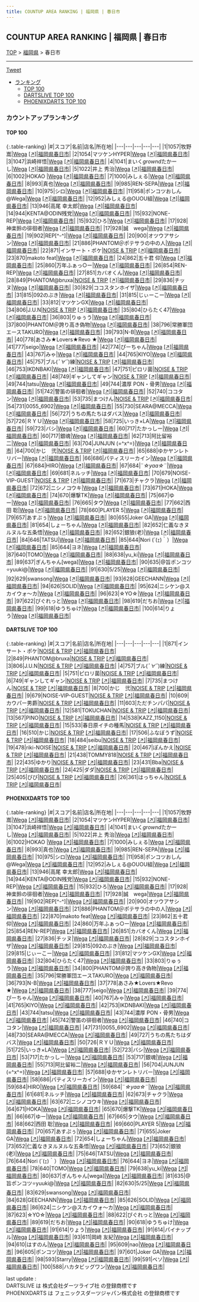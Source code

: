 ```yaml
---
title: COUNTUP AREA RANKING | 福岡県 | 春日市
---
```

## COUNTUP AREA RANKING | 福岡県 | 春日市

[TOP](/darts/rank/) > [福岡県](/darts/rank/福岡県/) > 春日市

___

<a href="https://twitter.com/share?ref_src=twsrc%5Etfw" data-text="COUNTUP AREA RANKING | 福岡県春日市" class="twitter-share-button" data-hashtags="DARTSLIVE,PHOENIXDARTS,darts,ダーツ" data-show-count="false">Tweet</a>

* [ランキング](#カウントアップランキング)
    * [TOP 100](#top-100)
    * [DARTSLIVE TOP 100](#dartslive-top-100)
    * [PHOENIXDARTS TOP 100](#phoenixdarts-top-100)

### カウントアップランキング

#### TOP 100



{:.table-ranking}
|#|スコア|名前|店名|所在地|
|---|---|---|---|---|
|1|1057|<span class="rank-name-pd"><span class="pro-icon-pd"></span>牧野 嵩</span>|<a href="/darts/rank/shops/9343.html">Wega</a> <a href="https://vs.phoenixdarts.com/jp/shop/shopDetailInfo/s_9343?s_seq=9343">[↗]</a>|<a href="/darts/rank/福岡県/春日市">福岡県春日市</a>|
|2|1054|<span class="rank-name-pd">マツケンHYPER</span>|<a href="/darts/rank/shops/9343.html">Wega</a> <a href="https://vs.phoenixdarts.com/jp/shop/shopDetailInfo/s_9343?s_seq=9343">[↗]</a>|<a href="/darts/rank/福岡県/春日市">福岡県春日市</a>|
|3|1047|<span class="rank-name-pd">浜崎祥悟</span>|<a href="/darts/rank/shops/9343.html">Wega</a> <a href="https://vs.phoenixdarts.com/jp/shop/shopDetailInfo/s_9343?s_seq=9343">[↗]</a>|<a href="/darts/rank/福岡県/春日市">福岡県春日市</a>|
|4|1041|<span class="rank-name-pd">まいく$grownd$たかーし</span>|<a href="/darts/rank/shops/9343.html">Wega</a> <a href="https://vs.phoenixdarts.com/jp/shop/shopDetailInfo/s_9343?s_seq=9343">[↗]</a>|<a href="/darts/rank/福岡県/春日市">福岡県春日市</a>|
|5|1022|<span class="rank-name-pd">井上 秀治</span>|<a href="/darts/rank/shops/9343.html">Wega</a> <a href="https://vs.phoenixdarts.com/jp/shop/shopDetailInfo/s_9343?s_seq=9343">[↗]</a>|<a href="/darts/rank/福岡県/春日市">福岡県春日市</a>|
|6|1002|<span class="rank-name-pd">HOKAO </span>|<a href="/darts/rank/shops/9343.html">Wega</a> <a href="https://vs.phoenixdarts.com/jp/shop/shopDetailInfo/s_9343?s_seq=9343">[↗]</a>|<a href="/darts/rank/福岡県/春日市">福岡県春日市</a>|
|7|1000|<span class="rank-name-pd">みしぇる</span>|<a href="/darts/rank/shops/9343.html">Wega</a> <a href="https://vs.phoenixdarts.com/jp/shop/shopDetailInfo/s_9343?s_seq=9343">[↗]</a>|<a href="/darts/rank/福岡県/春日市">福岡県春日市</a>|
|8|993|<span class="rank-name-pd">真也</span>|<a href="/darts/rank/shops/9343.html">Wega</a> <a href="https://vs.phoenixdarts.com/jp/shop/shopDetailInfo/s_9343?s_seq=9343">[↗]</a>|<a href="/darts/rank/福岡県/春日市">福岡県春日市</a>|
|9|985|<span class="rank-name-pd">REN-SEPA</span>|<a href="/darts/rank/shops/9343.html">Wega</a> <a href="https://vs.phoenixdarts.com/jp/shop/shopDetailInfo/s_9343?s_seq=9343">[↗]</a>|<a href="/darts/rank/福岡県/春日市">福岡県春日市</a>|
|10|975|<span class="rank-name-pd">シロ</span>|<a href="/darts/rank/shops/9343.html">Wega</a> <a href="https://vs.phoenixdarts.com/jp/shop/shopDetailInfo/s_9343?s_seq=9343">[↗]</a>|<a href="/darts/rank/福岡県/春日市">福岡県春日市</a>|
|11|958|<span class="rank-name-pd">ポンコツおしん@Wega</span>|<a href="/darts/rank/shops/9343.html">Wega</a> <a href="https://vs.phoenixdarts.com/jp/shop/shopDetailInfo/s_9343?s_seq=9343">[↗]</a>|<a href="/darts/rank/福岡県/春日市">福岡県春日市</a>|
|12|952|<span class="rank-name-pd">みしぇる@OUOU組</span>|<a href="/darts/rank/shops/9343.html">Wega</a> <a href="https://vs.phoenixdarts.com/jp/shop/shopDetailInfo/s_9343?s_seq=9343">[↗]</a>|<a href="/darts/rank/福岡県/春日市">福岡県春日市</a>|
|13|946|<span class="rank-name-pd"><span class="pro-icon-pd"></span>高尾 幸太郎</span>|<a href="/darts/rank/shops/9343.html">Wega</a> <a href="https://vs.phoenixdarts.com/jp/shop/shopDetailInfo/s_9343?s_seq=9343">[↗]</a>|<a href="/darts/rank/福岡県/春日市">福岡県春日市</a>|
|14|944|<span class="rank-name-pd">KENTA@ODIN残党</span>|<a href="/darts/rank/shops/9343.html">Wega</a> <a href="https://vs.phoenixdarts.com/jp/shop/shopDetailInfo/s_9343?s_seq=9343">[↗]</a>|<a href="/darts/rank/福岡県/春日市">福岡県春日市</a>|
|15|932|<span class="rank-name-pd">NONE-REP</span>|<a href="/darts/rank/shops/9343.html">Wega</a> <a href="https://vs.phoenixdarts.com/jp/shop/shopDetailInfo/s_9343?s_seq=9343">[↗]</a>|<a href="/darts/rank/福岡県/春日市">福岡県春日市</a>|
|15|932|<span class="rank-name-pd">ひろ</span>|<a href="/darts/rank/shops/9343.html">Wega</a> <a href="https://vs.phoenixdarts.com/jp/shop/shopDetailInfo/s_9343?s_seq=9343">[↗]</a>|<a href="/darts/rank/福岡県/春日市">福岡県春日市</a>|
|17|928|<span class="rank-name-pd">神楽鈴の徘徊者</span>|<a href="/darts/rank/shops/9343.html">Wega</a> <a href="https://vs.phoenixdarts.com/jp/shop/shopDetailInfo/s_9343?s_seq=9343">[↗]</a>|<a href="/darts/rank/福岡県/春日市">福岡県春日市</a>|
|17|928|<span class="rank-name-pd">誠　wega</span>|<a href="/darts/rank/shops/9343.html">Wega</a> <a href="https://vs.phoenixdarts.com/jp/shop/shopDetailInfo/s_9343?s_seq=9343">[↗]</a>|<a href="/darts/rank/福岡県/春日市">福岡県春日市</a>|
|19|902|<span class="rank-name-pd">REP[^-^]</span>|<a href="/darts/rank/shops/9343.html">Wega</a> <a href="https://vs.phoenixdarts.com/jp/shop/shopDetailInfo/s_9343?s_seq=9343">[↗]</a>|<a href="/darts/rank/福岡県/春日市">福岡県春日市</a>|
|20|900|<span class="rank-name-pd">オツウアサシン</span>|<a href="/darts/rank/shops/9343.html">Wega</a> <a href="https://vs.phoenixdarts.com/jp/shop/shopDetailInfo/s_9343?s_seq=9343">[↗]</a>|<a href="/darts/rank/福岡県/春日市">福岡県春日市</a>|
|21|886|<span class="rank-name-pd">PHANTOM＠ポテサラの中の人</span>|<a href="/darts/rank/shops/9343.html">Wega</a> <a href="https://vs.phoenixdarts.com/jp/shop/shopDetailInfo/s_9343?s_seq=9343">[↗]</a>|<a href="/darts/rank/福岡県/春日市">福岡県春日市</a>|
|22|871|<span class="rank-name-dl">インサート・ポケ</span>|<a href="/darts/rank/shops/0bcad723c6dd6af50d9b047a20a7ba1e.html">NOISE & TRIP</a> <a href="https://search.dartslive.com/jp/shop/0bcad723c6dd6af50d9b047a20a7ba1e">[↗]</a>|<a href="/darts/rank/福岡県/春日市">福岡県春日市</a>|
|23|870|<span class="rank-name-pd">makoto  feat</span>|<a href="/darts/rank/shops/9343.html">Wega</a> <a href="https://vs.phoenixdarts.com/jp/shop/shopDetailInfo/s_9343?s_seq=9343">[↗]</a>|<a href="/darts/rank/福岡県/春日市">福岡県春日市</a>|
|24|862|<span class="rank-name-pd"><span class="pro-icon-pd"></span>五十君 仰</span>|<a href="/darts/rank/shops/9343.html">Wega</a> <a href="https://vs.phoenixdarts.com/jp/shop/shopDetailInfo/s_9343?s_seq=9343">[↗]</a>|<a href="/darts/rank/福岡県/春日市">福岡県春日市</a>|
|25|860|<span class="rank-name-pd">万年ふぁっ○ー</span>|<a href="/darts/rank/shops/9343.html">Wega</a> <a href="https://vs.phoenixdarts.com/jp/shop/shopDetailInfo/s_9343?s_seq=9343">[↗]</a>|<a href="/darts/rank/福岡県/春日市">福岡県春日市</a>|
|26|854|<span class="rank-name-pd">REN-REP</span>|<a href="/darts/rank/shops/9343.html">Wega</a> <a href="https://vs.phoenixdarts.com/jp/shop/shopDetailInfo/s_9343?s_seq=9343">[↗]</a>|<a href="/darts/rank/福岡県/春日市">福岡県春日市</a>|
|27|851|<span class="rank-name-pd">カバオくん</span>|<a href="/darts/rank/shops/9343.html">Wega</a> <a href="https://vs.phoenixdarts.com/jp/shop/shopDetailInfo/s_9343?s_seq=9343">[↗]</a>|<a href="/darts/rank/福岡県/春日市">福岡県春日市</a>|
|28|849|<span class="rank-name-dl">PHANTOM@bruxa</span>|<a href="/darts/rank/shops/0bcad723c6dd6af50d9b047a20a7ba1e.html">NOISE & TRIP</a> <a href="https://search.dartslive.com/jp/shop/0bcad723c6dd6af50d9b047a20a7ba1e">[↗]</a>|<a href="/darts/rank/福岡県/春日市">福岡県春日市</a>|
|29|836|<span class="rank-name-pd">チッヌ</span>|<a href="/darts/rank/shops/9343.html">Wega</a> <a href="https://vs.phoenixdarts.com/jp/shop/shopDetailInfo/s_9343?s_seq=9343">[↗]</a>|<a href="/darts/rank/福岡県/春日市">福岡県春日市</a>|
|30|829|<span class="rank-name-pd">ココスタンホイザ</span>|<a href="/darts/rank/shops/9343.html">Wega</a> <a href="https://vs.phoenixdarts.com/jp/shop/shopDetailInfo/s_9343?s_seq=9343">[↗]</a>|<a href="/darts/rank/福岡県/春日市">福岡県春日市</a>|
|31|815|<span class="rank-name-pd">092のぶき</span>|<a href="/darts/rank/shops/9343.html">Wega</a> <a href="https://vs.phoenixdarts.com/jp/shop/shopDetailInfo/s_9343?s_seq=9343">[↗]</a>|<a href="/darts/rank/福岡県/春日市">福岡県春日市</a>|
|31|815|<span class="rank-name-pd">じぃーこー</span>|<a href="/darts/rank/shops/9343.html">Wega</a> <a href="https://vs.phoenixdarts.com/jp/shop/shopDetailInfo/s_9343?s_seq=9343">[↗]</a>|<a href="/darts/rank/福岡県/春日市">福岡県春日市</a>|
|33|812|<span class="rank-name-pd">マツケンGX</span>|<a href="/darts/rank/shops/9343.html">Wega</a> <a href="https://vs.phoenixdarts.com/jp/shop/shopDetailInfo/s_9343?s_seq=9343">[↗]</a>|<a href="/darts/rank/福岡県/春日市">福岡県春日市</a>|
|34|806|<span class="rank-name-dl">J.U.N</span>|<a href="/darts/rank/shops/0bcad723c6dd6af50d9b047a20a7ba1e.html">NOISE & TRIP</a> <a href="https://search.dartslive.com/jp/shop/0bcad723c6dd6af50d9b047a20a7ba1e">[↗]</a>|<a href="/darts/rank/福岡県/春日市">福岡県春日市</a>|
|35|804|<span class="rank-name-pd">ひらたく47</span>|<a href="/darts/rank/shops/9343.html">Wega</a> <a href="https://vs.phoenixdarts.com/jp/shop/shopDetailInfo/s_9343?s_seq=9343">[↗]</a>|<a href="/darts/rank/福岡県/春日市">福岡県春日市</a>|
|36|803|<span class="rank-name-pd">りゅぅう</span>|<a href="/darts/rank/shops/9343.html">Wega</a> <a href="https://vs.phoenixdarts.com/jp/shop/shopDetailInfo/s_9343?s_seq=9343">[↗]</a>|<a href="/darts/rank/福岡県/春日市">福岡県春日市</a>|
|37|800|<span class="rank-name-pd">PHANTOM＠誇り高き偽物</span>|<a href="/darts/rank/shops/9343.html">Wega</a> <a href="https://vs.phoenixdarts.com/jp/shop/shopDetailInfo/s_9343?s_seq=9343">[↗]</a>|<a href="/darts/rank/福岡県/春日市">福岡県春日市</a>|
|38|796|<span class="rank-name-pd">常勝軍団エースTAKURO</span>|<a href="/darts/rank/shops/9343.html">Wega</a> <a href="https://vs.phoenixdarts.com/jp/shop/shopDetailInfo/s_9343?s_seq=9343">[↗]</a>|<a href="/darts/rank/福岡県/春日市">福岡県春日市</a>|
|39|793|<span class="rank-name-pd">N-B</span>|<a href="/darts/rank/shops/9343.html">Wega</a> <a href="https://vs.phoenixdarts.com/jp/shop/shopDetailInfo/s_9343?s_seq=9343">[↗]</a>|<a href="/darts/rank/福岡県/春日市">福岡県春日市</a>|
|40|778|<span class="rank-name-pd">あさみ★Lovers★Revo ★</span>|<a href="/darts/rank/shops/9343.html">Wega</a> <a href="https://vs.phoenixdarts.com/jp/shop/shopDetailInfo/s_9343?s_seq=9343">[↗]</a>|<a href="/darts/rank/福岡県/春日市">福岡県春日市</a>|
|41|777|<span class="rank-name-pd">seigo</span>|<a href="/darts/rank/shops/9343.html">Wega</a> <a href="https://vs.phoenixdarts.com/jp/shop/shopDetailInfo/s_9343?s_seq=9343">[↗]</a>|<a href="/darts/rank/福岡県/春日市">福岡県春日市</a>|
|42|774|<span class="rank-name-pd">ぴーちゃん</span>|<a href="/darts/rank/shops/9343.html">Wega</a> <a href="https://vs.phoenixdarts.com/jp/shop/shopDetailInfo/s_9343?s_seq=9343">[↗]</a>|<a href="/darts/rank/福岡県/春日市">福岡県春日市</a>|
|43|767|<span class="rank-name-pd">みゃ</span>|<a href="/darts/rank/shops/9343.html">Wega</a> <a href="https://vs.phoenixdarts.com/jp/shop/shopDetailInfo/s_9343?s_seq=9343">[↗]</a>|<a href="/darts/rank/福岡県/春日市">福岡県春日市</a>|
|44|765|<span class="rank-name-pd">KIYO</span>|<a href="/darts/rank/shops/9343.html">Wega</a> <a href="https://vs.phoenixdarts.com/jp/shop/shopDetailInfo/s_9343?s_seq=9343">[↗]</a>|<a href="/darts/rank/福岡県/春日市">福岡県春日市</a>|
|45|757|<span class="rank-name-dl">ブル(*ﾟ∀ﾟ*)練</span>|<a href="/darts/rank/shops/0bcad723c6dd6af50d9b047a20a7ba1e.html">NOISE & TRIP</a> <a href="https://search.dartslive.com/jp/shop/0bcad723c6dd6af50d9b047a20a7ba1e">[↗]</a>|<a href="/darts/rank/福岡県/春日市">福岡県春日市</a>|
|46|753|<span class="rank-name-pd">IKDNBAKI</span>|<a href="/darts/rank/shops/9343.html">Wega</a> <a href="https://vs.phoenixdarts.com/jp/shop/shopDetailInfo/s_9343?s_seq=9343">[↗]</a>|<a href="/darts/rank/福岡県/春日市">福岡県春日市</a>|
|47|751|<span class="rank-name-dl">ピロリ菌</span>|<a href="/darts/rank/shops/0bcad723c6dd6af50d9b047a20a7ba1e.html">NOISE & TRIP</a> <a href="https://search.dartslive.com/jp/shop/0bcad723c6dd6af50d9b047a20a7ba1e">[↗]</a>|<a href="/darts/rank/福岡県/春日市">福岡県春日市</a>|
|48|749|<span class="rank-name-dl">ギャンしてギャン</span>|<a href="/darts/rank/shops/0bcad723c6dd6af50d9b047a20a7ba1e.html">NOISE & TRIP</a> <a href="https://search.dartslive.com/jp/shop/0bcad723c6dd6af50d9b047a20a7ba1e">[↗]</a>|<a href="/darts/rank/福岡県/春日市">福岡県春日市</a>|
|49|744|<span class="rank-name-pd">tatsu</span>|<a href="/darts/rank/shops/9343.html">Wega</a> <a href="https://vs.phoenixdarts.com/jp/shop/shopDetailInfo/s_9343?s_seq=9343">[↗]</a>|<a href="/darts/rank/福岡県/春日市">福岡県春日市</a>|
|49|744|<span class="rank-name-pd">濃厚 PON・骨男</span>|<a href="/darts/rank/shops/9343.html">Wega</a> <a href="https://vs.phoenixdarts.com/jp/shop/shopDetailInfo/s_9343?s_seq=9343">[↗]</a>|<a href="/darts/rank/福岡県/春日市">福岡県春日市</a>|
|51|742|<span class="rank-name-pd">警笛の徘徊者</span>|<a href="/darts/rank/shops/9343.html">Wega</a> <a href="https://vs.phoenixdarts.com/jp/shop/shopDetailInfo/s_9343?s_seq=9343">[↗]</a>|<a href="/darts/rank/福岡県/春日市">福岡県春日市</a>|
|52|740|<span class="rank-name-pd">ココタン</span>|<a href="/darts/rank/shops/9343.html">Wega</a> <a href="https://vs.phoenixdarts.com/jp/shop/shopDetailInfo/s_9343?s_seq=9343">[↗]</a>|<a href="/darts/rank/福岡県/春日市">福岡県春日市</a>|
|53|735|<span class="rank-name-dl">まつけん</span>|<a href="/darts/rank/shops/0bcad723c6dd6af50d9b047a20a7ba1e.html">NOISE & TRIP</a> <a href="https://search.dartslive.com/jp/shop/0bcad723c6dd6af50d9b047a20a7ba1e">[↗]</a>|<a href="/darts/rank/福岡県/春日市">福岡県春日市</a>|
|54|731|<span class="rank-name-pd">0055_6902</span>|<a href="/darts/rank/shops/9343.html">Wega</a> <a href="https://vs.phoenixdarts.com/jp/shop/shopDetailInfo/s_9343?s_seq=9343">[↗]</a>|<a href="/darts/rank/福岡県/春日市">福岡県春日市</a>|
|55|730|<span class="rank-name-pd">SEARA@MECCA</span>|<a href="/darts/rank/shops/9343.html">Wega</a> <a href="https://vs.phoenixdarts.com/jp/shop/shopDetailInfo/s_9343?s_seq=9343">[↗]</a>|<a href="/darts/rank/福岡県/春日市">福岡県春日市</a>|
|56|727|<span class="rank-name-pd">うちの馬たちはダバス</span>|<a href="/darts/rank/shops/9343.html">Wega</a> <a href="https://vs.phoenixdarts.com/jp/shop/shopDetailInfo/s_9343?s_seq=9343">[↗]</a>|<a href="/darts/rank/福岡県/春日市">福岡県春日市</a>|
|57|726|<span class="rank-name-pd">ＲＹＵ</span>|<a href="/darts/rank/shops/9343.html">Wega</a> <a href="https://vs.phoenixdarts.com/jp/shop/shopDetailInfo/s_9343?s_seq=9343">[↗]</a>|<a href="/darts/rank/福岡県/春日市">福岡県春日市</a>|
|58|725|<span class="rank-name-pd">いっき×LA</span>|<a href="/darts/rank/shops/9343.html">Wega</a> <a href="https://vs.phoenixdarts.com/jp/shop/shopDetailInfo/s_9343?s_seq=9343">[↗]</a>|<a href="/darts/rank/福岡県/春日市">福岡県春日市</a>|
|59|723|<span class="rank-name-pd">バシ</span>|<a href="/darts/rank/shops/9343.html">Wega</a> <a href="https://vs.phoenixdarts.com/jp/shop/shopDetailInfo/s_9343?s_seq=9343">[↗]</a>|<a href="/darts/rank/福岡県/春日市">福岡県春日市</a>|
|60|717|<span class="rank-name-pd">たかっしー</span>|<a href="/darts/rank/shops/9343.html">Wega</a> <a href="https://vs.phoenixdarts.com/jp/shop/shopDetailInfo/s_9343?s_seq=9343">[↗]</a>|<a href="/darts/rank/福岡県/春日市">福岡県春日市</a>|
|60|717|<span class="rank-name-pd">銀魂</span>|<a href="/darts/rank/shops/9343.html">Wega</a> <a href="https://vs.phoenixdarts.com/jp/shop/shopDetailInfo/s_9343?s_seq=9343">[↗]</a>|<a href="/darts/rank/福岡県/春日市">福岡県春日市</a>|
|62|713|<span class="rank-name-pd">阿比留裕二</span>|<a href="/darts/rank/shops/9343.html">Wega</a> <a href="https://vs.phoenixdarts.com/jp/shop/shopDetailInfo/s_9343?s_seq=9343">[↗]</a>|<a href="/darts/rank/福岡県/春日市">福岡県春日市</a>|
|63|704|<span class="rank-name-pd">JUNJUN (=^x^=)</span>|<a href="/darts/rank/shops/9343.html">Wega</a> <a href="https://vs.phoenixdarts.com/jp/shop/shopDetailInfo/s_9343?s_seq=9343">[↗]</a>|<a href="/darts/rank/福岡県/春日市">福岡県春日市</a>|
|64|700|<span class="rank-name-dl">かじ　弐</span>|<a href="/darts/rank/shops/0bcad723c6dd6af50d9b047a20a7ba1e.html">NOISE & TRIP</a> <a href="https://search.dartslive.com/jp/shop/0bcad723c6dd6af50d9b047a20a7ba1e">[↗]</a>|<a href="/darts/rank/福岡県/春日市">福岡県春日市</a>|
|65|688|<span class="rank-name-pd">ゆかヤンレトリバー</span>|<a href="/darts/rank/shops/9343.html">Wega</a> <a href="https://vs.phoenixdarts.com/jp/shop/shopDetailInfo/s_9343?s_seq=9343">[↗]</a>|<a href="/darts/rank/福岡県/春日市">福岡県春日市</a>|
|66|686|<span class="rank-name-pd">パティスリーカイン</span>|<a href="/darts/rank/shops/9343.html">Wega</a> <a href="https://vs.phoenixdarts.com/jp/shop/shopDetailInfo/s_9343?s_seq=9343">[↗]</a>|<a href="/darts/rank/福岡県/春日市">福岡県春日市</a>|
|67|684|<span class="rank-name-pd">HIRO</span>|<a href="/darts/rank/shops/9343.html">Wega</a> <a href="https://vs.phoenixdarts.com/jp/shop/shopDetailInfo/s_9343?s_seq=9343">[↗]</a>|<a href="/darts/rank/福岡県/春日市">福岡県春日市</a>|
|67|684|<span class="rank-name-pd">¨*☆yaa☆*¨</span>|<a href="/darts/rank/shops/9343.html">Wega</a> <a href="https://vs.phoenixdarts.com/jp/shop/shopDetailInfo/s_9343?s_seq=9343">[↗]</a>|<a href="/darts/rank/福岡県/春日市">福岡県春日市</a>|
|69|681|<span class="rank-name-pd">ネルッチ</span>|<a href="/darts/rank/shops/9343.html">Wega</a> <a href="https://vs.phoenixdarts.com/jp/shop/shopDetailInfo/s_9343?s_seq=9343">[↗]</a>|<a href="/darts/rank/福岡県/春日市">福岡県春日市</a>|
|70|679|<span class="rank-name-dl">NOISE-VIP-GUEST</span>|<a href="/darts/rank/shops/0bcad723c6dd6af50d9b047a20a7ba1e.html">NOISE & TRIP</a> <a href="https://search.dartslive.com/jp/shop/0bcad723c6dd6af50d9b047a20a7ba1e">[↗]</a>|<a href="/darts/rank/福岡県/春日市">福岡県春日市</a>|
|71|673|<span class="rank-name-pd">チャクラ</span>|<a href="/darts/rank/shops/9343.html">Wega</a> <a href="https://vs.phoenixdarts.com/jp/shop/shopDetailInfo/s_9343?s_seq=9343">[↗]</a>|<a href="/darts/rank/福岡県/春日市">福岡県春日市</a>|
|72|672|<span class="rank-name-pd">ニシノコウキ</span>|<a href="/darts/rank/shops/9343.html">Wega</a> <a href="https://vs.phoenixdarts.com/jp/shop/shopDetailInfo/s_9343?s_seq=9343">[↗]</a>|<a href="/darts/rank/福岡県/春日市">福岡県春日市</a>|
|73|671|<span class="rank-name-pd">HOKA</span>|<a href="/darts/rank/shops/9343.html">Wega</a> <a href="https://vs.phoenixdarts.com/jp/shop/shopDetailInfo/s_9343?s_seq=9343">[↗]</a>|<a href="/darts/rank/福岡県/春日市">福岡県春日市</a>|
|74|670|<span class="rank-name-pd">爆撃TK</span>|<a href="/darts/rank/shops/9343.html">Wega</a> <a href="https://vs.phoenixdarts.com/jp/shop/shopDetailInfo/s_9343?s_seq=9343">[↗]</a>|<a href="/darts/rank/福岡県/春日市">福岡県春日市</a>|
|75|667|<span class="rank-name-pd">ゆー</span>|<a href="/darts/rank/shops/9343.html">Wega</a> <a href="https://vs.phoenixdarts.com/jp/shop/shopDetailInfo/s_9343?s_seq=9343">[↗]</a>|<a href="/darts/rank/福岡県/春日市">福岡県春日市</a>|
|76|665|<span class="rank-name-pd">タウ</span>|<a href="/darts/rank/shops/9343.html">Wega</a> <a href="https://vs.phoenixdarts.com/jp/shop/shopDetailInfo/s_9343?s_seq=9343">[↗]</a>|<a href="/darts/rank/福岡県/春日市">福岡県春日市</a>|
|77|662|<span class="rank-name-pd"><span class="pro-icon-pd"></span>西田 聡</span>|<a href="/darts/rank/shops/9343.html">Wega</a> <a href="https://vs.phoenixdarts.com/jp/shop/shopDetailInfo/s_9343?s_seq=9343">[↗]</a>|<a href="/darts/rank/福岡県/春日市">福岡県春日市</a>|
|78|660|<span class="rank-name-pd">PLAYER 5</span>|<a href="/darts/rank/shops/9343.html">Wega</a> <a href="https://vs.phoenixdarts.com/jp/shop/shopDetailInfo/s_9343?s_seq=9343">[↗]</a>|<a href="/darts/rank/福岡県/春日市">福岡県春日市</a>|
|79|657|<span class="rank-name-pd">あすぷぅ</span>|<a href="/darts/rank/shops/9343.html">Wega</a> <a href="https://vs.phoenixdarts.com/jp/shop/shopDetailInfo/s_9343?s_seq=9343">[↗]</a>|<a href="/darts/rank/福岡県/春日市">福岡県春日市</a>|
|80|655|<span class="rank-name-pd">Joker  GA</span>|<a href="/darts/rank/shops/9343.html">Wega</a> <a href="https://vs.phoenixdarts.com/jp/shop/shopDetailInfo/s_9343?s_seq=9343">[↗]</a>|<a href="/darts/rank/福岡県/春日市">福岡県春日市</a>|
|81|654|<span class="rank-name-pd">しょーちゃん</span>|<a href="/darts/rank/shops/9343.html">Wega</a> <a href="https://vs.phoenixdarts.com/jp/shop/shopDetailInfo/s_9343?s_seq=9343">[↗]</a>|<a href="/darts/rank/福岡県/春日市">福岡県春日市</a>|
|82|652|<span class="rank-name-pd">仁義なきヌルヌルな五条悟</span>|<a href="/darts/rank/shops/9343.html">Wega</a> <a href="https://vs.phoenixdarts.com/jp/shop/shopDetailInfo/s_9343?s_seq=9343">[↗]</a>|<a href="/darts/rank/福岡県/春日市">福岡県春日市</a>|
|82|652|<span class="rank-name-pd">銀狼(老)</span>|<a href="/darts/rank/shops/9343.html">Wega</a> <a href="https://vs.phoenixdarts.com/jp/shop/shopDetailInfo/s_9343?s_seq=9343">[↗]</a>|<a href="/darts/rank/福岡県/春日市">福岡県春日市</a>|
|84|646|<span class="rank-name-pd">TATSU</span>|<a href="/darts/rank/shops/9343.html">Wega</a> <a href="https://vs.phoenixdarts.com/jp/shop/shopDetailInfo/s_9343?s_seq=9343">[↗]</a>|<a href="/darts/rank/福岡県/春日市">福岡県春日市</a>|
|85|644|<span class="rank-name-pd">Nori (´(ｪ)｀）</span>|<a href="/darts/rank/shops/9343.html">Wega</a> <a href="https://vs.phoenixdarts.com/jp/shop/shopDetailInfo/s_9343?s_seq=9343">[↗]</a>|<a href="/darts/rank/福岡県/春日市">福岡県春日市</a>|
|85|644|<span class="rank-name-pd">ヨネ</span>|<a href="/darts/rank/shops/9343.html">Wega</a> <a href="https://vs.phoenixdarts.com/jp/shop/shopDetailInfo/s_9343?s_seq=9343">[↗]</a>|<a href="/darts/rank/福岡県/春日市">福岡県春日市</a>|
|87|640|<span class="rank-name-pd">TOMO</span>|<a href="/darts/rank/shops/9343.html">Wega</a> <a href="https://vs.phoenixdarts.com/jp/shop/shopDetailInfo/s_9343?s_seq=9343">[↗]</a>|<a href="/darts/rank/福岡県/春日市">福岡県春日市</a>|
|88|638|<span class="rank-name-pd">yu_ki</span>|<a href="/darts/rank/shops/9343.html">Wega</a> <a href="https://vs.phoenixdarts.com/jp/shop/shopDetailInfo/s_9343?s_seq=9343">[↗]</a>|<a href="/darts/rank/福岡県/春日市">福岡県春日市</a>|
|89|637|<span class="rank-name-pd">ぎんちゃん[wega]</span>|<a href="/darts/rank/shops/9343.html">Wega</a> <a href="https://vs.phoenixdarts.com/jp/shop/shopDetailInfo/s_9343?s_seq=9343">[↗]</a>|<a href="/darts/rank/福岡県/春日市">福岡県春日市</a>|
|90|635|<span class="rank-name-pd">@旨ポンコツ⭐yuuki@</span>|<a href="/darts/rank/shops/9343.html">Wega</a> <a href="https://vs.phoenixdarts.com/jp/shop/shopDetailInfo/s_9343?s_seq=9343">[↗]</a>|<a href="/darts/rank/福岡県/春日市">福岡県春日市</a>|
|91|630|<span class="rank-name-pd">5/25</span>|<a href="/darts/rank/shops/9343.html">Wega</a> <a href="https://vs.phoenixdarts.com/jp/shop/shopDetailInfo/s_9343?s_seq=9343">[↗]</a>|<a href="/darts/rank/福岡県/春日市">福岡県春日市</a>|
|92|629|<span class="rank-name-pd">swansong</span>|<a href="/darts/rank/shops/9343.html">Wega</a> <a href="https://vs.phoenixdarts.com/jp/shop/shopDetailInfo/s_9343?s_seq=9343">[↗]</a>|<a href="/darts/rank/福岡県/春日市">福岡県春日市</a>|
|93|628|<span class="rank-name-pd">GEECHANN</span>|<a href="/darts/rank/shops/9343.html">Wega</a> <a href="https://vs.phoenixdarts.com/jp/shop/shopDetailInfo/s_9343?s_seq=9343">[↗]</a>|<a href="/darts/rank/福岡県/春日市">福岡県春日市</a>|
|94|626|<span class="rank-name-pd">SOLID</span>|<a href="/darts/rank/shops/9343.html">Wega</a> <a href="https://vs.phoenixdarts.com/jp/shop/shopDetailInfo/s_9343?s_seq=9343">[↗]</a>|<a href="/darts/rank/福岡県/春日市">福岡県春日市</a>|
|95|624|<span class="rank-name-pd">ニシケン@スカイウォ～カ</span>|<a href="/darts/rank/shops/9343.html">Wega</a> <a href="https://vs.phoenixdarts.com/jp/shop/shopDetailInfo/s_9343?s_seq=9343">[↗]</a>|<a href="/darts/rank/福岡県/春日市">福岡県春日市</a>|
|96|623|<span class="rank-name-pd">☆YO☆</span>|<a href="/darts/rank/shops/9343.html">Wega</a> <a href="https://vs.phoenixdarts.com/jp/shop/shopDetailInfo/s_9343?s_seq=9343">[↗]</a>|<a href="/darts/rank/福岡県/春日市">福岡県春日市</a>|
|97|622|<span class="rank-name-pd">ぴぐれっと</span>|<a href="/darts/rank/shops/9343.html">Wega</a> <a href="https://vs.phoenixdarts.com/jp/shop/shopDetailInfo/s_9343?s_seq=9343">[↗]</a>|<a href="/darts/rank/福岡県/春日市">福岡県春日市</a>|
|98|619|<span class="rank-name-pd">だちお</span>|<a href="/darts/rank/shops/9343.html">Wega</a> <a href="https://vs.phoenixdarts.com/jp/shop/shopDetailInfo/s_9343?s_seq=9343">[↗]</a>|<a href="/darts/rank/福岡県/春日市">福岡県春日市</a>|
|99|618|<span class="rank-name-pd">ゆうちゅけ</span>|<a href="/darts/rank/shops/9343.html">Wega</a> <a href="https://vs.phoenixdarts.com/jp/shop/shopDetailInfo/s_9343?s_seq=9343">[↗]</a>|<a href="/darts/rank/福岡県/春日市">福岡県春日市</a>|
|100|614|<span class="rank-name-pd">りょう</span>|<a href="/darts/rank/shops/9343.html">Wega</a> <a href="https://vs.phoenixdarts.com/jp/shop/shopDetailInfo/s_9343?s_seq=9343">[↗]</a>|<a href="/darts/rank/福岡県/春日市">福岡県春日市</a>|


#### DARTSLIVE TOP 100



{:.table-ranking}
|#|スコア|名前|店名|所在地|
|---|---|---|---|---|
|1|871|<span class="rank-name-dl">インサート・ポケ</span>|<a href="/darts/rank/shops/0bcad723c6dd6af50d9b047a20a7ba1e.html">NOISE & TRIP</a> <a href="https://search.dartslive.com/jp/shop/0bcad723c6dd6af50d9b047a20a7ba1e">[↗]</a>|<a href="/darts/rank/福岡県/春日市">福岡県春日市</a>|
|2|849|<span class="rank-name-dl">PHANTOM@bruxa</span>|<a href="/darts/rank/shops/0bcad723c6dd6af50d9b047a20a7ba1e.html">NOISE & TRIP</a> <a href="https://search.dartslive.com/jp/shop/0bcad723c6dd6af50d9b047a20a7ba1e">[↗]</a>|<a href="/darts/rank/福岡県/春日市">福岡県春日市</a>|
|3|806|<span class="rank-name-dl">J.U.N</span>|<a href="/darts/rank/shops/0bcad723c6dd6af50d9b047a20a7ba1e.html">NOISE & TRIP</a> <a href="https://search.dartslive.com/jp/shop/0bcad723c6dd6af50d9b047a20a7ba1e">[↗]</a>|<a href="/darts/rank/福岡県/春日市">福岡県春日市</a>|
|4|757|<span class="rank-name-dl">ブル(*ﾟ∀ﾟ*)練</span>|<a href="/darts/rank/shops/0bcad723c6dd6af50d9b047a20a7ba1e.html">NOISE & TRIP</a> <a href="https://search.dartslive.com/jp/shop/0bcad723c6dd6af50d9b047a20a7ba1e">[↗]</a>|<a href="/darts/rank/福岡県/春日市">福岡県春日市</a>|
|5|751|<span class="rank-name-dl">ピロリ菌</span>|<a href="/darts/rank/shops/0bcad723c6dd6af50d9b047a20a7ba1e.html">NOISE & TRIP</a> <a href="https://search.dartslive.com/jp/shop/0bcad723c6dd6af50d9b047a20a7ba1e">[↗]</a>|<a href="/darts/rank/福岡県/春日市">福岡県春日市</a>|
|6|749|<span class="rank-name-dl">ギャンしてギャン</span>|<a href="/darts/rank/shops/0bcad723c6dd6af50d9b047a20a7ba1e.html">NOISE & TRIP</a> <a href="https://search.dartslive.com/jp/shop/0bcad723c6dd6af50d9b047a20a7ba1e">[↗]</a>|<a href="/darts/rank/福岡県/春日市">福岡県春日市</a>|
|7|735|<span class="rank-name-dl">まつけん</span>|<a href="/darts/rank/shops/0bcad723c6dd6af50d9b047a20a7ba1e.html">NOISE & TRIP</a> <a href="https://search.dartslive.com/jp/shop/0bcad723c6dd6af50d9b047a20a7ba1e">[↗]</a>|<a href="/darts/rank/福岡県/春日市">福岡県春日市</a>|
|8|700|<span class="rank-name-dl">かじ　弐</span>|<a href="/darts/rank/shops/0bcad723c6dd6af50d9b047a20a7ba1e.html">NOISE & TRIP</a> <a href="https://search.dartslive.com/jp/shop/0bcad723c6dd6af50d9b047a20a7ba1e">[↗]</a>|<a href="/darts/rank/福岡県/春日市">福岡県春日市</a>|
|9|679|<span class="rank-name-dl">NOISE-VIP-GUEST</span>|<a href="/darts/rank/shops/0bcad723c6dd6af50d9b047a20a7ba1e.html">NOISE & TRIP</a> <a href="https://search.dartslive.com/jp/shop/0bcad723c6dd6af50d9b047a20a7ba1e">[↗]</a>|<a href="/darts/rank/福岡県/春日市">福岡県春日市</a>|
|10|609|<span class="rank-name-dl">カウパー男爵</span>|<a href="/darts/rank/shops/0bcad723c6dd6af50d9b047a20a7ba1e.html">NOISE & TRIP</a> <a href="https://search.dartslive.com/jp/shop/0bcad723c6dd6af50d9b047a20a7ba1e">[↗]</a>|<a href="/darts/rank/福岡県/春日市">福岡県春日市</a>|
|11|603|<span class="rank-name-dl">ただチンパパ</span>|<a href="/darts/rank/shops/0bcad723c6dd6af50d9b047a20a7ba1e.html">NOISE & TRIP</a> <a href="https://search.dartslive.com/jp/shop/0bcad723c6dd6af50d9b047a20a7ba1e">[↗]</a>|<a href="/darts/rank/福岡県/春日市">福岡県春日市</a>|
|12|581|<span class="rank-name-dl">TOKUCHAN</span>|<a href="/darts/rank/shops/0bcad723c6dd6af50d9b047a20a7ba1e.html">NOISE & TRIP</a> <a href="https://search.dartslive.com/jp/shop/0bcad723c6dd6af50d9b047a20a7ba1e">[↗]</a>|<a href="/darts/rank/福岡県/春日市">福岡県春日市</a>|
|13|567|<span class="rank-name-dl">PINO</span>|<a href="/darts/rank/shops/0bcad723c6dd6af50d9b047a20a7ba1e.html">NOISE & TRIP</a> <a href="https://search.dartslive.com/jp/shop/0bcad723c6dd6af50d9b047a20a7ba1e">[↗]</a>|<a href="/darts/rank/福岡県/春日市">福岡県春日市</a>|
|14|538|<span class="rank-name-dl">KAZZ_1150</span>|<a href="/darts/rank/shops/0bcad723c6dd6af50d9b047a20a7ba1e.html">NOISE & TRIP</a> <a href="https://search.dartslive.com/jp/shop/0bcad723c6dd6af50d9b047a20a7ba1e">[↗]</a>|<a href="/darts/rank/福岡県/春日市">福岡県春日市</a>|
|15|533|<span class="rank-name-dl">春日原イチの種馬</span>|<a href="/darts/rank/shops/0bcad723c6dd6af50d9b047a20a7ba1e.html">NOISE & TRIP</a> <a href="https://search.dartslive.com/jp/shop/0bcad723c6dd6af50d9b047a20a7ba1e">[↗]</a>|<a href="/darts/rank/福岡県/春日市">福岡県春日市</a>|
|16|510|<span class="rank-name-dl">かじ</span>|<a href="/darts/rank/shops/0bcad723c6dd6af50d9b047a20a7ba1e.html">NOISE & TRIP</a> <a href="https://search.dartslive.com/jp/shop/0bcad723c6dd6af50d9b047a20a7ba1e">[↗]</a>|<a href="/darts/rank/福岡県/春日市">福岡県春日市</a>|
|17|506|<span class="rank-name-dl">ふなぼうず</span>|<a href="/darts/rank/shops/0bcad723c6dd6af50d9b047a20a7ba1e.html">NOISE & TRIP</a> <a href="https://search.dartslive.com/jp/shop/0bcad723c6dd6af50d9b047a20a7ba1e">[↗]</a>|<a href="/darts/rank/福岡県/春日市">福岡県春日市</a>|
|18|484|<span class="rank-name-dl">seibu</span>|<a href="/darts/rank/shops/0bcad723c6dd6af50d9b047a20a7ba1e.html">NOISE & TRIP</a> <a href="https://search.dartslive.com/jp/shop/0bcad723c6dd6af50d9b047a20a7ba1e">[↗]</a>|<a href="/darts/rank/福岡県/春日市">福岡県春日市</a>|
|19|478|<span class="rank-name-dl">riki-NOISE</span>|<a href="/darts/rank/shops/0bcad723c6dd6af50d9b047a20a7ba1e.html">NOISE & TRIP</a> <a href="https://search.dartslive.com/jp/shop/0bcad723c6dd6af50d9b047a20a7ba1e">[↗]</a>|<a href="/darts/rank/福岡県/春日市">福岡県春日市</a>|
|20|467|<span class="rank-name-dl">ぽんかえ</span>|<a href="/darts/rank/shops/0bcad723c6dd6af50d9b047a20a7ba1e.html">NOISE & TRIP</a> <a href="https://search.dartslive.com/jp/shop/0bcad723c6dd6af50d9b047a20a7ba1e">[↗]</a>|<a href="/darts/rank/福岡県/春日市">福岡県春日市</a>|
|21|438|<span class="rank-name-dl">TOMMY818</span>|<a href="/darts/rank/shops/0bcad723c6dd6af50d9b047a20a7ba1e.html">NOISE & TRIP</a> <a href="https://search.dartslive.com/jp/shop/0bcad723c6dd6af50d9b047a20a7ba1e">[↗]</a>|<a href="/darts/rank/福岡県/春日市">福岡県春日市</a>|
|22|435|<span class="rank-name-dl">ゆかり</span>|<a href="/darts/rank/shops/0bcad723c6dd6af50d9b047a20a7ba1e.html">NOISE & TRIP</a> <a href="https://search.dartslive.com/jp/shop/0bcad723c6dd6af50d9b047a20a7ba1e">[↗]</a>|<a href="/darts/rank/福岡県/春日市">福岡県春日市</a>|
|23|431|<span class="rank-name-dl">Bba</span>|<a href="/darts/rank/shops/0bcad723c6dd6af50d9b047a20a7ba1e.html">NOISE & TRIP</a> <a href="https://search.dartslive.com/jp/shop/0bcad723c6dd6af50d9b047a20a7ba1e">[↗]</a>|<a href="/darts/rank/福岡県/春日市">福岡県春日市</a>|
|24|425|<span class="rank-name-dl">ダダ</span>|<a href="/darts/rank/shops/0bcad723c6dd6af50d9b047a20a7ba1e.html">NOISE & TRIP</a> <a href="https://search.dartslive.com/jp/shop/0bcad723c6dd6af50d9b047a20a7ba1e">[↗]</a>|<a href="/darts/rank/福岡県/春日市">福岡県春日市</a>|
|25|405|<span class="rank-name-dl">びび</span>|<a href="/darts/rank/shops/0bcad723c6dd6af50d9b047a20a7ba1e.html">NOISE & TRIP</a> <a href="https://search.dartslive.com/jp/shop/0bcad723c6dd6af50d9b047a20a7ba1e">[↗]</a>|<a href="/darts/rank/福岡県/春日市">福岡県春日市</a>|
|26|361|<span class="rank-name-dl">はっちゃん</span>|<a href="/darts/rank/shops/0bcad723c6dd6af50d9b047a20a7ba1e.html">NOISE & TRIP</a> <a href="https://search.dartslive.com/jp/shop/0bcad723c6dd6af50d9b047a20a7ba1e">[↗]</a>|<a href="/darts/rank/福岡県/春日市">福岡県春日市</a>|


#### PHOENIXDARTS TOP 100



{:.table-ranking}
|#|スコア|名前|店名|所在地|
|---|---|---|---|---|
|1|1057|<span class="rank-name-pd"><span class="pro-icon-pd"></span>牧野 嵩</span>|<a href="/darts/rank/shops/9343.html">Wega</a> <a href="https://vs.phoenixdarts.com/jp/shop/shopDetailInfo/s_9343?s_seq=9343">[↗]</a>|<a href="/darts/rank/福岡県/春日市">福岡県春日市</a>|
|2|1054|<span class="rank-name-pd">マツケンHYPER</span>|<a href="/darts/rank/shops/9343.html">Wega</a> <a href="https://vs.phoenixdarts.com/jp/shop/shopDetailInfo/s_9343?s_seq=9343">[↗]</a>|<a href="/darts/rank/福岡県/春日市">福岡県春日市</a>|
|3|1047|<span class="rank-name-pd">浜崎祥悟</span>|<a href="/darts/rank/shops/9343.html">Wega</a> <a href="https://vs.phoenixdarts.com/jp/shop/shopDetailInfo/s_9343?s_seq=9343">[↗]</a>|<a href="/darts/rank/福岡県/春日市">福岡県春日市</a>|
|4|1041|<span class="rank-name-pd">まいく$grownd$たかーし</span>|<a href="/darts/rank/shops/9343.html">Wega</a> <a href="https://vs.phoenixdarts.com/jp/shop/shopDetailInfo/s_9343?s_seq=9343">[↗]</a>|<a href="/darts/rank/福岡県/春日市">福岡県春日市</a>|
|5|1022|<span class="rank-name-pd">井上 秀治</span>|<a href="/darts/rank/shops/9343.html">Wega</a> <a href="https://vs.phoenixdarts.com/jp/shop/shopDetailInfo/s_9343?s_seq=9343">[↗]</a>|<a href="/darts/rank/福岡県/春日市">福岡県春日市</a>|
|6|1002|<span class="rank-name-pd">HOKAO </span>|<a href="/darts/rank/shops/9343.html">Wega</a> <a href="https://vs.phoenixdarts.com/jp/shop/shopDetailInfo/s_9343?s_seq=9343">[↗]</a>|<a href="/darts/rank/福岡県/春日市">福岡県春日市</a>|
|7|1000|<span class="rank-name-pd">みしぇる</span>|<a href="/darts/rank/shops/9343.html">Wega</a> <a href="https://vs.phoenixdarts.com/jp/shop/shopDetailInfo/s_9343?s_seq=9343">[↗]</a>|<a href="/darts/rank/福岡県/春日市">福岡県春日市</a>|
|8|993|<span class="rank-name-pd">真也</span>|<a href="/darts/rank/shops/9343.html">Wega</a> <a href="https://vs.phoenixdarts.com/jp/shop/shopDetailInfo/s_9343?s_seq=9343">[↗]</a>|<a href="/darts/rank/福岡県/春日市">福岡県春日市</a>|
|9|985|<span class="rank-name-pd">REN-SEPA</span>|<a href="/darts/rank/shops/9343.html">Wega</a> <a href="https://vs.phoenixdarts.com/jp/shop/shopDetailInfo/s_9343?s_seq=9343">[↗]</a>|<a href="/darts/rank/福岡県/春日市">福岡県春日市</a>|
|10|975|<span class="rank-name-pd">シロ</span>|<a href="/darts/rank/shops/9343.html">Wega</a> <a href="https://vs.phoenixdarts.com/jp/shop/shopDetailInfo/s_9343?s_seq=9343">[↗]</a>|<a href="/darts/rank/福岡県/春日市">福岡県春日市</a>|
|11|958|<span class="rank-name-pd">ポンコツおしん@Wega</span>|<a href="/darts/rank/shops/9343.html">Wega</a> <a href="https://vs.phoenixdarts.com/jp/shop/shopDetailInfo/s_9343?s_seq=9343">[↗]</a>|<a href="/darts/rank/福岡県/春日市">福岡県春日市</a>|
|12|952|<span class="rank-name-pd">みしぇる@OUOU組</span>|<a href="/darts/rank/shops/9343.html">Wega</a> <a href="https://vs.phoenixdarts.com/jp/shop/shopDetailInfo/s_9343?s_seq=9343">[↗]</a>|<a href="/darts/rank/福岡県/春日市">福岡県春日市</a>|
|13|946|<span class="rank-name-pd"><span class="pro-icon-pd"></span>高尾 幸太郎</span>|<a href="/darts/rank/shops/9343.html">Wega</a> <a href="https://vs.phoenixdarts.com/jp/shop/shopDetailInfo/s_9343?s_seq=9343">[↗]</a>|<a href="/darts/rank/福岡県/春日市">福岡県春日市</a>|
|14|944|<span class="rank-name-pd">KENTA@ODIN残党</span>|<a href="/darts/rank/shops/9343.html">Wega</a> <a href="https://vs.phoenixdarts.com/jp/shop/shopDetailInfo/s_9343?s_seq=9343">[↗]</a>|<a href="/darts/rank/福岡県/春日市">福岡県春日市</a>|
|15|932|<span class="rank-name-pd">NONE-REP</span>|<a href="/darts/rank/shops/9343.html">Wega</a> <a href="https://vs.phoenixdarts.com/jp/shop/shopDetailInfo/s_9343?s_seq=9343">[↗]</a>|<a href="/darts/rank/福岡県/春日市">福岡県春日市</a>|
|15|932|<span class="rank-name-pd">ひろ</span>|<a href="/darts/rank/shops/9343.html">Wega</a> <a href="https://vs.phoenixdarts.com/jp/shop/shopDetailInfo/s_9343?s_seq=9343">[↗]</a>|<a href="/darts/rank/福岡県/春日市">福岡県春日市</a>|
|17|928|<span class="rank-name-pd">神楽鈴の徘徊者</span>|<a href="/darts/rank/shops/9343.html">Wega</a> <a href="https://vs.phoenixdarts.com/jp/shop/shopDetailInfo/s_9343?s_seq=9343">[↗]</a>|<a href="/darts/rank/福岡県/春日市">福岡県春日市</a>|
|17|928|<span class="rank-name-pd">誠　wega</span>|<a href="/darts/rank/shops/9343.html">Wega</a> <a href="https://vs.phoenixdarts.com/jp/shop/shopDetailInfo/s_9343?s_seq=9343">[↗]</a>|<a href="/darts/rank/福岡県/春日市">福岡県春日市</a>|
|19|902|<span class="rank-name-pd">REP[^-^]</span>|<a href="/darts/rank/shops/9343.html">Wega</a> <a href="https://vs.phoenixdarts.com/jp/shop/shopDetailInfo/s_9343?s_seq=9343">[↗]</a>|<a href="/darts/rank/福岡県/春日市">福岡県春日市</a>|
|20|900|<span class="rank-name-pd">オツウアサシン</span>|<a href="/darts/rank/shops/9343.html">Wega</a> <a href="https://vs.phoenixdarts.com/jp/shop/shopDetailInfo/s_9343?s_seq=9343">[↗]</a>|<a href="/darts/rank/福岡県/春日市">福岡県春日市</a>|
|21|886|<span class="rank-name-pd">PHANTOM＠ポテサラの中の人</span>|<a href="/darts/rank/shops/9343.html">Wega</a> <a href="https://vs.phoenixdarts.com/jp/shop/shopDetailInfo/s_9343?s_seq=9343">[↗]</a>|<a href="/darts/rank/福岡県/春日市">福岡県春日市</a>|
|22|870|<span class="rank-name-pd">makoto  feat</span>|<a href="/darts/rank/shops/9343.html">Wega</a> <a href="https://vs.phoenixdarts.com/jp/shop/shopDetailInfo/s_9343?s_seq=9343">[↗]</a>|<a href="/darts/rank/福岡県/春日市">福岡県春日市</a>|
|23|862|<span class="rank-name-pd"><span class="pro-icon-pd"></span>五十君 仰</span>|<a href="/darts/rank/shops/9343.html">Wega</a> <a href="https://vs.phoenixdarts.com/jp/shop/shopDetailInfo/s_9343?s_seq=9343">[↗]</a>|<a href="/darts/rank/福岡県/春日市">福岡県春日市</a>|
|24|860|<span class="rank-name-pd">万年ふぁっ○ー</span>|<a href="/darts/rank/shops/9343.html">Wega</a> <a href="https://vs.phoenixdarts.com/jp/shop/shopDetailInfo/s_9343?s_seq=9343">[↗]</a>|<a href="/darts/rank/福岡県/春日市">福岡県春日市</a>|
|25|854|<span class="rank-name-pd">REN-REP</span>|<a href="/darts/rank/shops/9343.html">Wega</a> <a href="https://vs.phoenixdarts.com/jp/shop/shopDetailInfo/s_9343?s_seq=9343">[↗]</a>|<a href="/darts/rank/福岡県/春日市">福岡県春日市</a>|
|26|851|<span class="rank-name-pd">カバオくん</span>|<a href="/darts/rank/shops/9343.html">Wega</a> <a href="https://vs.phoenixdarts.com/jp/shop/shopDetailInfo/s_9343?s_seq=9343">[↗]</a>|<a href="/darts/rank/福岡県/春日市">福岡県春日市</a>|
|27|836|<span class="rank-name-pd">チッヌ</span>|<a href="/darts/rank/shops/9343.html">Wega</a> <a href="https://vs.phoenixdarts.com/jp/shop/shopDetailInfo/s_9343?s_seq=9343">[↗]</a>|<a href="/darts/rank/福岡県/春日市">福岡県春日市</a>|
|28|829|<span class="rank-name-pd">ココスタンホイザ</span>|<a href="/darts/rank/shops/9343.html">Wega</a> <a href="https://vs.phoenixdarts.com/jp/shop/shopDetailInfo/s_9343?s_seq=9343">[↗]</a>|<a href="/darts/rank/福岡県/春日市">福岡県春日市</a>|
|29|815|<span class="rank-name-pd">092のぶき</span>|<a href="/darts/rank/shops/9343.html">Wega</a> <a href="https://vs.phoenixdarts.com/jp/shop/shopDetailInfo/s_9343?s_seq=9343">[↗]</a>|<a href="/darts/rank/福岡県/春日市">福岡県春日市</a>|
|29|815|<span class="rank-name-pd">じぃーこー</span>|<a href="/darts/rank/shops/9343.html">Wega</a> <a href="https://vs.phoenixdarts.com/jp/shop/shopDetailInfo/s_9343?s_seq=9343">[↗]</a>|<a href="/darts/rank/福岡県/春日市">福岡県春日市</a>|
|31|812|<span class="rank-name-pd">マツケンGX</span>|<a href="/darts/rank/shops/9343.html">Wega</a> <a href="https://vs.phoenixdarts.com/jp/shop/shopDetailInfo/s_9343?s_seq=9343">[↗]</a>|<a href="/darts/rank/福岡県/春日市">福岡県春日市</a>|
|32|804|<span class="rank-name-pd">ひらたく47</span>|<a href="/darts/rank/shops/9343.html">Wega</a> <a href="https://vs.phoenixdarts.com/jp/shop/shopDetailInfo/s_9343?s_seq=9343">[↗]</a>|<a href="/darts/rank/福岡県/春日市">福岡県春日市</a>|
|33|803|<span class="rank-name-pd">りゅぅう</span>|<a href="/darts/rank/shops/9343.html">Wega</a> <a href="https://vs.phoenixdarts.com/jp/shop/shopDetailInfo/s_9343?s_seq=9343">[↗]</a>|<a href="/darts/rank/福岡県/春日市">福岡県春日市</a>|
|34|800|<span class="rank-name-pd">PHANTOM＠誇り高き偽物</span>|<a href="/darts/rank/shops/9343.html">Wega</a> <a href="https://vs.phoenixdarts.com/jp/shop/shopDetailInfo/s_9343?s_seq=9343">[↗]</a>|<a href="/darts/rank/福岡県/春日市">福岡県春日市</a>|
|35|796|<span class="rank-name-pd">常勝軍団エースTAKURO</span>|<a href="/darts/rank/shops/9343.html">Wega</a> <a href="https://vs.phoenixdarts.com/jp/shop/shopDetailInfo/s_9343?s_seq=9343">[↗]</a>|<a href="/darts/rank/福岡県/春日市">福岡県春日市</a>|
|36|793|<span class="rank-name-pd">N-B</span>|<a href="/darts/rank/shops/9343.html">Wega</a> <a href="https://vs.phoenixdarts.com/jp/shop/shopDetailInfo/s_9343?s_seq=9343">[↗]</a>|<a href="/darts/rank/福岡県/春日市">福岡県春日市</a>|
|37|778|<span class="rank-name-pd">あさみ★Lovers★Revo ★</span>|<a href="/darts/rank/shops/9343.html">Wega</a> <a href="https://vs.phoenixdarts.com/jp/shop/shopDetailInfo/s_9343?s_seq=9343">[↗]</a>|<a href="/darts/rank/福岡県/春日市">福岡県春日市</a>|
|38|777|<span class="rank-name-pd">seigo</span>|<a href="/darts/rank/shops/9343.html">Wega</a> <a href="https://vs.phoenixdarts.com/jp/shop/shopDetailInfo/s_9343?s_seq=9343">[↗]</a>|<a href="/darts/rank/福岡県/春日市">福岡県春日市</a>|
|39|774|<span class="rank-name-pd">ぴーちゃん</span>|<a href="/darts/rank/shops/9343.html">Wega</a> <a href="https://vs.phoenixdarts.com/jp/shop/shopDetailInfo/s_9343?s_seq=9343">[↗]</a>|<a href="/darts/rank/福岡県/春日市">福岡県春日市</a>|
|40|767|<span class="rank-name-pd">みゃ</span>|<a href="/darts/rank/shops/9343.html">Wega</a> <a href="https://vs.phoenixdarts.com/jp/shop/shopDetailInfo/s_9343?s_seq=9343">[↗]</a>|<a href="/darts/rank/福岡県/春日市">福岡県春日市</a>|
|41|765|<span class="rank-name-pd">KIYO</span>|<a href="/darts/rank/shops/9343.html">Wega</a> <a href="https://vs.phoenixdarts.com/jp/shop/shopDetailInfo/s_9343?s_seq=9343">[↗]</a>|<a href="/darts/rank/福岡県/春日市">福岡県春日市</a>|
|42|753|<span class="rank-name-pd">IKDNBAKI</span>|<a href="/darts/rank/shops/9343.html">Wega</a> <a href="https://vs.phoenixdarts.com/jp/shop/shopDetailInfo/s_9343?s_seq=9343">[↗]</a>|<a href="/darts/rank/福岡県/春日市">福岡県春日市</a>|
|43|744|<span class="rank-name-pd">tatsu</span>|<a href="/darts/rank/shops/9343.html">Wega</a> <a href="https://vs.phoenixdarts.com/jp/shop/shopDetailInfo/s_9343?s_seq=9343">[↗]</a>|<a href="/darts/rank/福岡県/春日市">福岡県春日市</a>|
|43|744|<span class="rank-name-pd">濃厚 PON・骨男</span>|<a href="/darts/rank/shops/9343.html">Wega</a> <a href="https://vs.phoenixdarts.com/jp/shop/shopDetailInfo/s_9343?s_seq=9343">[↗]</a>|<a href="/darts/rank/福岡県/春日市">福岡県春日市</a>|
|45|742|<span class="rank-name-pd">警笛の徘徊者</span>|<a href="/darts/rank/shops/9343.html">Wega</a> <a href="https://vs.phoenixdarts.com/jp/shop/shopDetailInfo/s_9343?s_seq=9343">[↗]</a>|<a href="/darts/rank/福岡県/春日市">福岡県春日市</a>|
|46|740|<span class="rank-name-pd">ココタン</span>|<a href="/darts/rank/shops/9343.html">Wega</a> <a href="https://vs.phoenixdarts.com/jp/shop/shopDetailInfo/s_9343?s_seq=9343">[↗]</a>|<a href="/darts/rank/福岡県/春日市">福岡県春日市</a>|
|47|731|<span class="rank-name-pd">0055_6902</span>|<a href="/darts/rank/shops/9343.html">Wega</a> <a href="https://vs.phoenixdarts.com/jp/shop/shopDetailInfo/s_9343?s_seq=9343">[↗]</a>|<a href="/darts/rank/福岡県/春日市">福岡県春日市</a>|
|48|730|<span class="rank-name-pd">SEARA@MECCA</span>|<a href="/darts/rank/shops/9343.html">Wega</a> <a href="https://vs.phoenixdarts.com/jp/shop/shopDetailInfo/s_9343?s_seq=9343">[↗]</a>|<a href="/darts/rank/福岡県/春日市">福岡県春日市</a>|
|49|727|<span class="rank-name-pd">うちの馬たちはダバス</span>|<a href="/darts/rank/shops/9343.html">Wega</a> <a href="https://vs.phoenixdarts.com/jp/shop/shopDetailInfo/s_9343?s_seq=9343">[↗]</a>|<a href="/darts/rank/福岡県/春日市">福岡県春日市</a>|
|50|726|<span class="rank-name-pd">ＲＹＵ</span>|<a href="/darts/rank/shops/9343.html">Wega</a> <a href="https://vs.phoenixdarts.com/jp/shop/shopDetailInfo/s_9343?s_seq=9343">[↗]</a>|<a href="/darts/rank/福岡県/春日市">福岡県春日市</a>|
|51|725|<span class="rank-name-pd">いっき×LA</span>|<a href="/darts/rank/shops/9343.html">Wega</a> <a href="https://vs.phoenixdarts.com/jp/shop/shopDetailInfo/s_9343?s_seq=9343">[↗]</a>|<a href="/darts/rank/福岡県/春日市">福岡県春日市</a>|
|52|723|<span class="rank-name-pd">バシ</span>|<a href="/darts/rank/shops/9343.html">Wega</a> <a href="https://vs.phoenixdarts.com/jp/shop/shopDetailInfo/s_9343?s_seq=9343">[↗]</a>|<a href="/darts/rank/福岡県/春日市">福岡県春日市</a>|
|53|717|<span class="rank-name-pd">たかっしー</span>|<a href="/darts/rank/shops/9343.html">Wega</a> <a href="https://vs.phoenixdarts.com/jp/shop/shopDetailInfo/s_9343?s_seq=9343">[↗]</a>|<a href="/darts/rank/福岡県/春日市">福岡県春日市</a>|
|53|717|<span class="rank-name-pd">銀魂</span>|<a href="/darts/rank/shops/9343.html">Wega</a> <a href="https://vs.phoenixdarts.com/jp/shop/shopDetailInfo/s_9343?s_seq=9343">[↗]</a>|<a href="/darts/rank/福岡県/春日市">福岡県春日市</a>|
|55|713|<span class="rank-name-pd">阿比留裕二</span>|<a href="/darts/rank/shops/9343.html">Wega</a> <a href="https://vs.phoenixdarts.com/jp/shop/shopDetailInfo/s_9343?s_seq=9343">[↗]</a>|<a href="/darts/rank/福岡県/春日市">福岡県春日市</a>|
|56|704|<span class="rank-name-pd">JUNJUN (=^x^=)</span>|<a href="/darts/rank/shops/9343.html">Wega</a> <a href="https://vs.phoenixdarts.com/jp/shop/shopDetailInfo/s_9343?s_seq=9343">[↗]</a>|<a href="/darts/rank/福岡県/春日市">福岡県春日市</a>|
|57|688|<span class="rank-name-pd">ゆかヤンレトリバー</span>|<a href="/darts/rank/shops/9343.html">Wega</a> <a href="https://vs.phoenixdarts.com/jp/shop/shopDetailInfo/s_9343?s_seq=9343">[↗]</a>|<a href="/darts/rank/福岡県/春日市">福岡県春日市</a>|
|58|686|<span class="rank-name-pd">パティスリーカイン</span>|<a href="/darts/rank/shops/9343.html">Wega</a> <a href="https://vs.phoenixdarts.com/jp/shop/shopDetailInfo/s_9343?s_seq=9343">[↗]</a>|<a href="/darts/rank/福岡県/春日市">福岡県春日市</a>|
|59|684|<span class="rank-name-pd">HIRO</span>|<a href="/darts/rank/shops/9343.html">Wega</a> <a href="https://vs.phoenixdarts.com/jp/shop/shopDetailInfo/s_9343?s_seq=9343">[↗]</a>|<a href="/darts/rank/福岡県/春日市">福岡県春日市</a>|
|59|684|<span class="rank-name-pd">¨*☆yaa☆*¨</span>|<a href="/darts/rank/shops/9343.html">Wega</a> <a href="https://vs.phoenixdarts.com/jp/shop/shopDetailInfo/s_9343?s_seq=9343">[↗]</a>|<a href="/darts/rank/福岡県/春日市">福岡県春日市</a>|
|61|681|<span class="rank-name-pd">ネルッチ</span>|<a href="/darts/rank/shops/9343.html">Wega</a> <a href="https://vs.phoenixdarts.com/jp/shop/shopDetailInfo/s_9343?s_seq=9343">[↗]</a>|<a href="/darts/rank/福岡県/春日市">福岡県春日市</a>|
|62|673|<span class="rank-name-pd">チャクラ</span>|<a href="/darts/rank/shops/9343.html">Wega</a> <a href="https://vs.phoenixdarts.com/jp/shop/shopDetailInfo/s_9343?s_seq=9343">[↗]</a>|<a href="/darts/rank/福岡県/春日市">福岡県春日市</a>|
|63|672|<span class="rank-name-pd">ニシノコウキ</span>|<a href="/darts/rank/shops/9343.html">Wega</a> <a href="https://vs.phoenixdarts.com/jp/shop/shopDetailInfo/s_9343?s_seq=9343">[↗]</a>|<a href="/darts/rank/福岡県/春日市">福岡県春日市</a>|
|64|671|<span class="rank-name-pd">HOKA</span>|<a href="/darts/rank/shops/9343.html">Wega</a> <a href="https://vs.phoenixdarts.com/jp/shop/shopDetailInfo/s_9343?s_seq=9343">[↗]</a>|<a href="/darts/rank/福岡県/春日市">福岡県春日市</a>|
|65|670|<span class="rank-name-pd">爆撃TK</span>|<a href="/darts/rank/shops/9343.html">Wega</a> <a href="https://vs.phoenixdarts.com/jp/shop/shopDetailInfo/s_9343?s_seq=9343">[↗]</a>|<a href="/darts/rank/福岡県/春日市">福岡県春日市</a>|
|66|667|<span class="rank-name-pd">ゆー</span>|<a href="/darts/rank/shops/9343.html">Wega</a> <a href="https://vs.phoenixdarts.com/jp/shop/shopDetailInfo/s_9343?s_seq=9343">[↗]</a>|<a href="/darts/rank/福岡県/春日市">福岡県春日市</a>|
|67|665|<span class="rank-name-pd">タウ</span>|<a href="/darts/rank/shops/9343.html">Wega</a> <a href="https://vs.phoenixdarts.com/jp/shop/shopDetailInfo/s_9343?s_seq=9343">[↗]</a>|<a href="/darts/rank/福岡県/春日市">福岡県春日市</a>|
|68|662|<span class="rank-name-pd"><span class="pro-icon-pd"></span>西田 聡</span>|<a href="/darts/rank/shops/9343.html">Wega</a> <a href="https://vs.phoenixdarts.com/jp/shop/shopDetailInfo/s_9343?s_seq=9343">[↗]</a>|<a href="/darts/rank/福岡県/春日市">福岡県春日市</a>|
|69|660|<span class="rank-name-pd">PLAYER 5</span>|<a href="/darts/rank/shops/9343.html">Wega</a> <a href="https://vs.phoenixdarts.com/jp/shop/shopDetailInfo/s_9343?s_seq=9343">[↗]</a>|<a href="/darts/rank/福岡県/春日市">福岡県春日市</a>|
|70|657|<span class="rank-name-pd">あすぷぅ</span>|<a href="/darts/rank/shops/9343.html">Wega</a> <a href="https://vs.phoenixdarts.com/jp/shop/shopDetailInfo/s_9343?s_seq=9343">[↗]</a>|<a href="/darts/rank/福岡県/春日市">福岡県春日市</a>|
|71|655|<span class="rank-name-pd">Joker  GA</span>|<a href="/darts/rank/shops/9343.html">Wega</a> <a href="https://vs.phoenixdarts.com/jp/shop/shopDetailInfo/s_9343?s_seq=9343">[↗]</a>|<a href="/darts/rank/福岡県/春日市">福岡県春日市</a>|
|72|654|<span class="rank-name-pd">しょーちゃん</span>|<a href="/darts/rank/shops/9343.html">Wega</a> <a href="https://vs.phoenixdarts.com/jp/shop/shopDetailInfo/s_9343?s_seq=9343">[↗]</a>|<a href="/darts/rank/福岡県/春日市">福岡県春日市</a>|
|73|652|<span class="rank-name-pd">仁義なきヌルヌルな五条悟</span>|<a href="/darts/rank/shops/9343.html">Wega</a> <a href="https://vs.phoenixdarts.com/jp/shop/shopDetailInfo/s_9343?s_seq=9343">[↗]</a>|<a href="/darts/rank/福岡県/春日市">福岡県春日市</a>|
|73|652|<span class="rank-name-pd">銀狼(老)</span>|<a href="/darts/rank/shops/9343.html">Wega</a> <a href="https://vs.phoenixdarts.com/jp/shop/shopDetailInfo/s_9343?s_seq=9343">[↗]</a>|<a href="/darts/rank/福岡県/春日市">福岡県春日市</a>|
|75|646|<span class="rank-name-pd">TATSU</span>|<a href="/darts/rank/shops/9343.html">Wega</a> <a href="https://vs.phoenixdarts.com/jp/shop/shopDetailInfo/s_9343?s_seq=9343">[↗]</a>|<a href="/darts/rank/福岡県/春日市">福岡県春日市</a>|
|76|644|<span class="rank-name-pd">Nori (´(ｪ)｀）</span>|<a href="/darts/rank/shops/9343.html">Wega</a> <a href="https://vs.phoenixdarts.com/jp/shop/shopDetailInfo/s_9343?s_seq=9343">[↗]</a>|<a href="/darts/rank/福岡県/春日市">福岡県春日市</a>|
|76|644|<span class="rank-name-pd">ヨネ</span>|<a href="/darts/rank/shops/9343.html">Wega</a> <a href="https://vs.phoenixdarts.com/jp/shop/shopDetailInfo/s_9343?s_seq=9343">[↗]</a>|<a href="/darts/rank/福岡県/春日市">福岡県春日市</a>|
|78|640|<span class="rank-name-pd">TOMO</span>|<a href="/darts/rank/shops/9343.html">Wega</a> <a href="https://vs.phoenixdarts.com/jp/shop/shopDetailInfo/s_9343?s_seq=9343">[↗]</a>|<a href="/darts/rank/福岡県/春日市">福岡県春日市</a>|
|79|638|<span class="rank-name-pd">yu_ki</span>|<a href="/darts/rank/shops/9343.html">Wega</a> <a href="https://vs.phoenixdarts.com/jp/shop/shopDetailInfo/s_9343?s_seq=9343">[↗]</a>|<a href="/darts/rank/福岡県/春日市">福岡県春日市</a>|
|80|637|<span class="rank-name-pd">ぎんちゃん[wega]</span>|<a href="/darts/rank/shops/9343.html">Wega</a> <a href="https://vs.phoenixdarts.com/jp/shop/shopDetailInfo/s_9343?s_seq=9343">[↗]</a>|<a href="/darts/rank/福岡県/春日市">福岡県春日市</a>|
|81|635|<span class="rank-name-pd">@旨ポンコツ⭐yuuki@</span>|<a href="/darts/rank/shops/9343.html">Wega</a> <a href="https://vs.phoenixdarts.com/jp/shop/shopDetailInfo/s_9343?s_seq=9343">[↗]</a>|<a href="/darts/rank/福岡県/春日市">福岡県春日市</a>|
|82|630|<span class="rank-name-pd">5/25</span>|<a href="/darts/rank/shops/9343.html">Wega</a> <a href="https://vs.phoenixdarts.com/jp/shop/shopDetailInfo/s_9343?s_seq=9343">[↗]</a>|<a href="/darts/rank/福岡県/春日市">福岡県春日市</a>|
|83|629|<span class="rank-name-pd">swansong</span>|<a href="/darts/rank/shops/9343.html">Wega</a> <a href="https://vs.phoenixdarts.com/jp/shop/shopDetailInfo/s_9343?s_seq=9343">[↗]</a>|<a href="/darts/rank/福岡県/春日市">福岡県春日市</a>|
|84|628|<span class="rank-name-pd">GEECHANN</span>|<a href="/darts/rank/shops/9343.html">Wega</a> <a href="https://vs.phoenixdarts.com/jp/shop/shopDetailInfo/s_9343?s_seq=9343">[↗]</a>|<a href="/darts/rank/福岡県/春日市">福岡県春日市</a>|
|85|626|<span class="rank-name-pd">SOLID</span>|<a href="/darts/rank/shops/9343.html">Wega</a> <a href="https://vs.phoenixdarts.com/jp/shop/shopDetailInfo/s_9343?s_seq=9343">[↗]</a>|<a href="/darts/rank/福岡県/春日市">福岡県春日市</a>|
|86|624|<span class="rank-name-pd">ニシケン@スカイウォ～カ</span>|<a href="/darts/rank/shops/9343.html">Wega</a> <a href="https://vs.phoenixdarts.com/jp/shop/shopDetailInfo/s_9343?s_seq=9343">[↗]</a>|<a href="/darts/rank/福岡県/春日市">福岡県春日市</a>|
|87|623|<span class="rank-name-pd">☆YO☆</span>|<a href="/darts/rank/shops/9343.html">Wega</a> <a href="https://vs.phoenixdarts.com/jp/shop/shopDetailInfo/s_9343?s_seq=9343">[↗]</a>|<a href="/darts/rank/福岡県/春日市">福岡県春日市</a>|
|88|622|<span class="rank-name-pd">ぴぐれっと</span>|<a href="/darts/rank/shops/9343.html">Wega</a> <a href="https://vs.phoenixdarts.com/jp/shop/shopDetailInfo/s_9343?s_seq=9343">[↗]</a>|<a href="/darts/rank/福岡県/春日市">福岡県春日市</a>|
|89|619|<span class="rank-name-pd">だちお</span>|<a href="/darts/rank/shops/9343.html">Wega</a> <a href="https://vs.phoenixdarts.com/jp/shop/shopDetailInfo/s_9343?s_seq=9343">[↗]</a>|<a href="/darts/rank/福岡県/春日市">福岡県春日市</a>|
|90|618|<span class="rank-name-pd">ゆうちゅけ</span>|<a href="/darts/rank/shops/9343.html">Wega</a> <a href="https://vs.phoenixdarts.com/jp/shop/shopDetailInfo/s_9343?s_seq=9343">[↗]</a>|<a href="/darts/rank/福岡県/春日市">福岡県春日市</a>|
|91|614|<span class="rank-name-pd">りょう</span>|<a href="/darts/rank/shops/9343.html">Wega</a> <a href="https://vs.phoenixdarts.com/jp/shop/shopDetailInfo/s_9343?s_seq=9343">[↗]</a>|<a href="/darts/rank/福岡県/春日市">福岡県春日市</a>|
|91|614|<span class="rank-name-pd">パイナップル</span>|<a href="/darts/rank/shops/9343.html">Wega</a> <a href="https://vs.phoenixdarts.com/jp/shop/shopDetailInfo/s_9343?s_seq=9343">[↗]</a>|<a href="/darts/rank/福岡県/春日市">福岡県春日市</a>|
|93|611|<span class="rank-name-pd">岡﨑 友紀</span>|<a href="/darts/rank/shops/9343.html">Wega</a> <a href="https://vs.phoenixdarts.com/jp/shop/shopDetailInfo/s_9343?s_seq=9343">[↗]</a>|<a href="/darts/rank/福岡県/春日市">福岡県春日市</a>|
|94|610|<span class="rank-name-pd">はすのん</span>|<a href="/darts/rank/shops/9343.html">Wega</a> <a href="https://vs.phoenixdarts.com/jp/shop/shopDetailInfo/s_9343?s_seq=9343">[↗]</a>|<a href="/darts/rank/福岡県/春日市">福岡県春日市</a>|
|95|609|<span class="rank-name-pd">nao</span>|<a href="/darts/rank/shops/9343.html">Wega</a> <a href="https://vs.phoenixdarts.com/jp/shop/shopDetailInfo/s_9343?s_seq=9343">[↗]</a>|<a href="/darts/rank/福岡県/春日市">福岡県春日市</a>|
|96|605|<span class="rank-name-pd">ポンコツ</span>|<a href="/darts/rank/shops/9343.html">Wega</a> <a href="https://vs.phoenixdarts.com/jp/shop/shopDetailInfo/s_9343?s_seq=9343">[↗]</a>|<a href="/darts/rank/福岡県/春日市">福岡県春日市</a>|
|97|601|<span class="rank-name-pd">Joker GA</span>|<a href="/darts/rank/shops/9343.html">Wega</a> <a href="https://vs.phoenixdarts.com/jp/shop/shopDetailInfo/s_9343?s_seq=9343">[↗]</a>|<a href="/darts/rank/福岡県/春日市">福岡県春日市</a>|
|98|593|<span class="rank-name-pd">Starry</span>|<a href="/darts/rank/shops/9343.html">Wega</a> <a href="https://vs.phoenixdarts.com/jp/shop/shopDetailInfo/s_9343?s_seq=9343">[↗]</a>|<a href="/darts/rank/福岡県/春日市">福岡県春日市</a>|
|99|591|<span class="rank-name-pd">ベソ</span>|<a href="/darts/rank/shops/9343.html">Wega</a> <a href="https://vs.phoenixdarts.com/jp/shop/shopDetailInfo/s_9343?s_seq=9343">[↗]</a>|<a href="/darts/rank/福岡県/春日市">福岡県春日市</a>|
|100|588|<span class="rank-name-pd">ハカタビッグワン</span>|<a href="/darts/rank/shops/9343.html">Wega</a> <a href="https://vs.phoenixdarts.com/jp/shop/shopDetailInfo/s_9343?s_seq=9343">[↗]</a>|<a href="/darts/rank/福岡県/春日市">福岡県春日市</a>|


<div class="footer border-top border-gray-light mt-5 pt-3 text-right text-gray">
    last update : <span style="font-weight: italic" id="foot_last_modified"></span><br />
    DARTSLIVE は 株式会社ダーツライブ社 の登録商標です<br />
    PHOENIXDARTS は フェニックスダーツジャパン株式会社 の登録商標です<br />
</div>

<script src="https://cdnjs.cloudflare.com/ajax/libs/jquery.tablesorter/2.31.3/js/jquery.tablesorter.min.js" integrity="sha512-qzgd5cYSZcosqpzpn7zF2ZId8f/8CHmFKZ8j7mU4OUXTNRd5g+ZHBPsgKEwoqxCtdQvExE5LprwwPAgoicguNg==" crossorigin="anonymous" referrerpolicy="no-referrer"></script>
<link rel="stylesheet" href="https://cdnjs.cloudflare.com/ajax/libs/jquery.tablesorter/2.31.3/css/theme.default.min.css" integrity="sha512-wghhOJkjQX0Lh3NSWvNKeZ0ZpNn+SPVXX1Qyc9OCaogADktxrBiBdKGDoqVUOyhStvMBmJQ8ZdMHiR3wuEq8+w==" crossorigin="anonymous" referrerpolicy="no-referrer" />
<script>
$(function() {
    $(".table-ranking").tablesorter({sortList:[[0, 0]]});
    $("#foot_last_modified").text(formatDate(new Date(document.lastModified), 'yyyy-MM-dd HH:mm:ss'));
});
</script>

<script async src="https://platform.twitter.com/widgets.js" charset="utf-8"></script>
